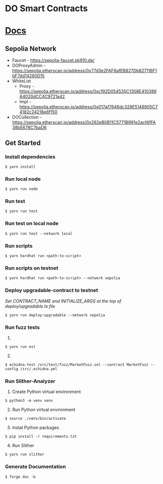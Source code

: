 # DO Smart Contracts

# [Docs](https://do-contracts-docs.netlify.app/)

## Sepolia Network
- Faucet - <https://sepolia-faucet.pk910.de/>
- DOProxyAdmin - <https://sepolia.etherscan.io/address/0x77d3e2FAF8afEB827Db827116F1bF7dd14260D15>
- WhiteList
    - Proxy - <https://sepolia.etherscan.io/address/0xc192D054535C1308E410389A4020dCC4C9721a42>
    - Impl - <https://sepolia.etherscan.io/address/0x017af7846dc328E5148905C74182c24218e6f150>
- DOCollection - <https://sepolia.etherscan.io/address/0x282eB0B11C5771B991e2acf4fFA38bE678C7baD6>

## Get Started

### Install dependencies
```
$ yarn install
```

### Run local node
```
$ yarn run node
```

### Run test
```
$ yarn run test
```

### Run test on local node
```
$ yarn run test --network local
```

### Run scripts
```
$ yarn hardhat run <path-to-script>
```

### Run scripts on testnet
```
$ yarn hardhat run <path-to-script> --network sepolia
```

### Deploy upgradable-contract to testnet

_Set CONTRACT_NAME and INITIALIZE_ARGS at the top of deploy/upgradable.ts file_

```
$ yarn run deploy:upgradable --network sepolia
```

### Run fuzz tests

1.
```
$ yarn run est
```
2.
```
$ echidna-test /src/test/fuzz/MarketFuzz.sol --contract MarketFuzz --config /src/.echidna.yml
```

### Run Slither-Analyzer

1. Create Python virtual environment
```
$ python3 -m venv venv
```
2. Run Python virtual environment
```
$ source ./venv/bin/activate
```
3. Instal Python packages
```
$ pip install -r requirements.txt
```
4. Run Slither
```
$ yarn run slither
```
### Generate Documentation

```
$ forge doc -b
```
